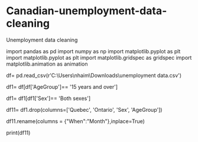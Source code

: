 # Canadian-unemployment-data-cleaning
Unemployment data cleaning



import pandas as pd
import numpy as np
import matplotlib.pyplot as plt
import matplotlib.pyplot as plt
import matplotlib.gridspec as gridspec
import matplotlib.animation as animation


df= pd.read_csv(r'C:\\Users\\nhaim\\Downloads\\unemployment data.csv')

df1=  df[df['AgeGroup']== '15 years and over']

df1= df1[df1['Sex']== 'Both sexes']



df11= df1.drop(columns=['Quebec', 'Ontario', 'Sex', 'AgeGroup'])



df11.rename(columns = {"When":"Month"},inplace=True)


print(df11)


